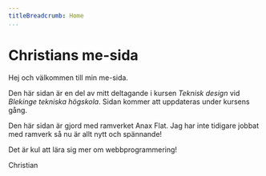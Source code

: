 ```yaml
---
titleBreadcrumb: Home
...
```

Christians me-sida
===============================

Hej och välkommen till min me-sida.

Den här sidan är en del av mitt deltagande i kursen *Teknisk design* vid *Blekinge tekniska högskola*. Sidan kommer att uppdateras under kursens gång.

Den här sidan är gjord med ramverket Anax Flat. Jag har inte tidigare jobbat med ramverk så nu är allt nytt och spännande!

Det är kul att lära sig mer om webbprogrammering!

Christian

